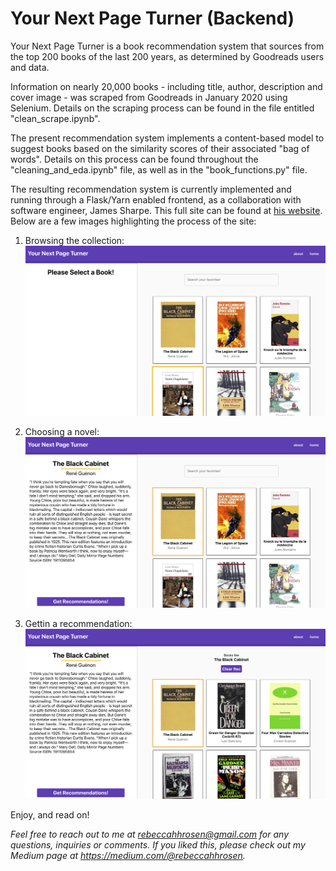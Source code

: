 # Your Next Page Turner (Backend)

Your Next Page Turner is a book recommendation system that sources from the top 200 books of the last 200 years, as determined by Goodreads users and data. 

Information on nearly 20,000 books - including title, author, description and cover image -  was scraped from Goodreads in January 2020 using Selenium. Details on the scraping process can be found in the file entitled "clean_scrape.ipynb".

The present recommendation system implements a content-based model to suggest books based on the similarity scores of their associated "bag of words". Details on this process can be found throughout the "cleaning_and_eda.ipynb" file, as well as in the "book_functions.py" file.



The resulting recommendation system is currently implemented and running through a Flask/Yarn enabled frontend, as a collaboration with software engineer, James Sharpe. This full site can be found at [his website](<https://your-next-page-turner.firebaseapp.com/>). Below are a few images highlighting the process of the site:

1. Browsing the collection:
!['select a book'](https://github.com/rebecca-hh-rosen/your_next_pageturner_backend/blob/master/book_images/book_select.png)

2. Choosing a novel:
!['view description'](https://github.com/rebecca-hh-rosen/your_next_pageturner_backend/blob/master/book_images/book_info.png)


3. Gettin a recommendation:
!['seek recommendation'](https://github.com/rebecca-hh-rosen/your_next_pageturner_backend/blob/master/book_images/book_rec.png)



Enjoy, and read on!


*Feel free to reach out to me at rebeccahhrosen@gmail.com for any questions, inquiries or comments. If you liked this, please check out my Medium page at https://medium.com/@rebeccahhrosen.*
